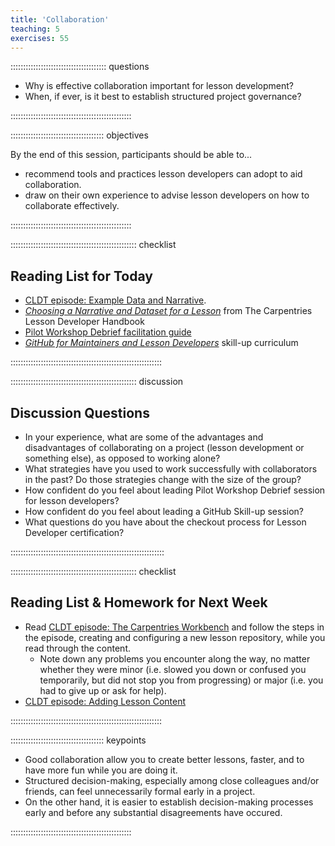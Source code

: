 ```yaml
---
title: 'Collaboration'
teaching: 5
exercises: 55
---
```


:::::::::::::::::::::::::::::::::::::: questions 

- Why is effective collaboration important for lesson development?
- When, if ever, is it best to establish structured project governance?

::::::::::::::::::::::::::::::::::::::::::::::::

::::::::::::::::::::::::::::::::::::: objectives

By the end of this session, participants should be able to...

- recommend tools and practices lesson developers can adopt to aid collaboration.
- draw on their own experience to advise lesson developers on how to collaborate effectively.

::::::::::::::::::::::::::::::::::::::::::::::::


:::::::::::::::::::::::::::::::::::::::::::::::::: checklist

## Reading List for Today

- [CLDT episode: Example Data and Narrative](https://tobyhodges.github.io/cldt26-preview/instructor/narrative.html).
- [_Choosing a Narrative and Dataset for a Lesson_](https://docs.carpentries.org/resources/curriculum/narrative-example-data) from The Carpentries Lesson Developer Handbook
- [Pilot Workshop Debrief facilitation guide](https://tobyhodges.github.io/cldt26-preview/instructor/reflecting.html)
- [_GitHub for Maintainers and Lesson Developers_](https://carpentries.github.io/github-skills/instructor/index.html) skill-up curriculum

::::::::::::::::::::::::::::::::::::::::::::::::::::::::::::


:::::::::::::::::::::::::::::::::::::::::::::::::: discussion

## Discussion Questions

- In your experience, what are some of the advantages and disadvantages of collaborating on a project (lesson development or something else), as opposed to working alone?
- What strategies have you used to work successfully with collaborators in the past?  Do those strategies change with the size of the group?
- How confident do you feel about leading Pilot Workshop Debrief session for lesson developers?
- How confident do you feel about leading a GitHub Skill-up session?
- What questions do you have about the checkout process for Lesson Developer certification?

:::::::::::::::::::::::::::::::::::::::::::::::::::::::::::::


:::::::::::::::::::::::::::::::::::::::::::::::::: checklist

## Reading List & Homework for Next Week

-  Read [CLDT episode: The Carpentries Workbench](https://tobyhodges.github.io/cldt26-preview/instructor/infrastructure.html) and follow the steps in the episode, creating and configuring a new lesson repository, while you read through the content. 
    - Note down any problems you encounter along the way, no matter whether they were minor (i.e. slowed you down or confused you temporarily, but did not stop you from progressing) or major (i.e. you had to give up or ask for help).
- [CLDT episode: Adding Lesson Content](https://tobyhodges.github.io/cldt26-preview/instructor/lesson-content.html)

::::::::::::::::::::::::::::::::::::::::::::::::::::::::::::


::::::::::::::::::::::::::::::::::::: keypoints 

- Good collaboration allow you to create better lessons, faster, and to have more fun while you are doing it.
- Structured decision-making, especially among close colleagues and/or friends, can feel unnecessarily formal early in a project.
- On the other hand, it is easier to establish decision-making processes early and before any substantial disagreements have occured.

::::::::::::::::::::::::::::::::::::::::::::::::
